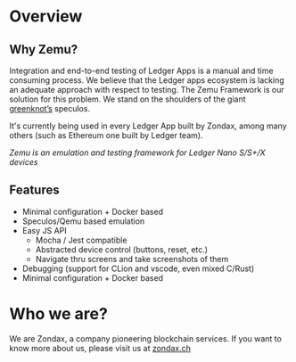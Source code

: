 # Overview

## Why Zemu?

Integration and end-to-end testing of Ledger Apps is a manual and time consuming process. We believe that the Ledger
apps ecosystem is lacking an adequate approach with respect to testing. The Zemu Framework is our solution for this
problem. We stand on the shoulders of the giant [greenknot’s](https://github.com/greenknot) speculos.

It's currently being used in every Ledger App built by Zondax, among many others (such as Ethereum one built by Ledger
team).

_Zemu is an emulation and testing framework for Ledger Nano S/S+/X devices_

## Features

- Minimal configuration + Docker based
- Speculos/Qemu based emulation
- Easy JS API
  - Mocha / Jest compatible
  - Abstracted device control (buttons, reset, etc.)
  - Navigate thru screens and take screenshots of them
- Debugging (support for CLion and vscode, even mixed C/Rust)
- Minimal configuration + Docker based

# Who we are?

We are Zondax, a company pioneering blockchain services. If you want to know more about us, please visit us at
[zondax.ch](https://zondax.ch)
